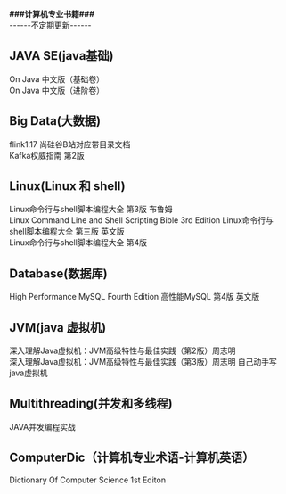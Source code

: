 **###计算机专业书籍###**    
------不定期更新------  

## JAVA SE(java基础)  
On Java 中文版（基础卷）  
On Java 中文版（进阶卷）  

## Big Data(大数据)  
flink1.17 尚硅谷B站对应带目录文档  
Kafka权威指南 第2版  


## Linux(Linux 和 shell)  
Linux命令行与shell脚本编程大全 第3版 布鲁姆  
Linux Command Line and Shell Scripting Bible 3rd Edition Linux命令行与shell脚本编程大全 第三版 英文版  
Linux命令行与shell脚本编程大全 第4版  

## Database(数据库)  
High Performance MySQL Fourth Edition 高性能MySQL 第4版 英文版  

## JVM(java 虚拟机)  
深入理解Java虚拟机：JVM高级特性与最佳实践（第2版）周志明  
深入理解Java虚拟机：JVM高级特性与最佳实践（第3版）周志明 
自己动手写java虚拟机

## Multithreading(并发和多线程)  
JAVA并发编程实战  

## ComputerDic（计算机专业术语-计算机英语）
Dictionary Of Computer Science 1st Editon
